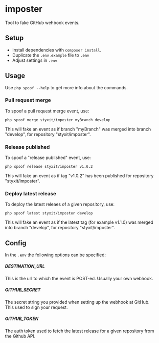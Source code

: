 # imposter
Tool to fake GitHub wehbook events.

## Setup
- Install dependencies with `composer install`.
- Duplicate the `.env.example` file to `.env`
- Adjust settings in `.env`

## Usage
Use `php spoof --help` to get more info about the commands.

### Pull request merge
To spoof a pull request merge event, use:
```
php spoof merge styxit/imposter myBranch develop
```

This will fake an event as if branch "myBranch" was merged into branch "develop", for repository "styxit/imposter".

### Release published
To spoof a "release published" event, use:
```
php spoof release styxit/imposter v1.0.2
```

This will fake an event as if tag "v1.0.2" has been published for repository "styxit/imposter".

### Deploy latest release
To deploy the latest releaes of a given repository, use:
```
php spoof latest styxit/imposter develop
```

This will fake an event as if the latest tag (for example v1.1.0) was merged into branch "develop", for repository "styxit/imposter".

## Config
In the `.env` the following options can be specified:

##### DESTINATION_URL
This is the url to which the event is POST-ed. Usually your own webhook.

##### GITHUB_SECRET
The secret string you provided when setting up the webhook at GitHub. This used to sign your request.

##### GITHUB_TOKEN
The auth token used to fetch the latest release for a given repository from the Github API.
